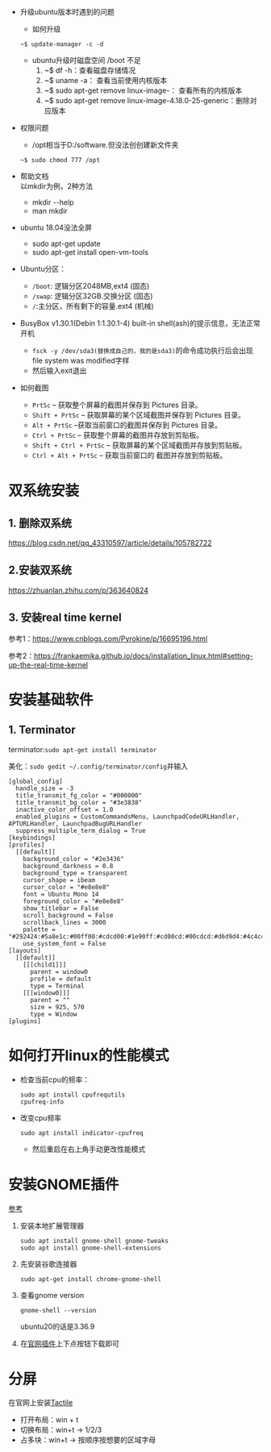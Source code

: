 - 升级ubuntu版本时遇到的问题
   - 如何升级
   ```
   ~$ update-manager -c -d 
   ```
   - ubuntu升级时磁盘空间 /boot 不足
      1. ~$ df -h：查看磁盘存储情况
      2. ~$ uname -a： 查看当前使用内核版本
      3. ~$ sudo apt-get remove linux-image-： 查看所有的内核版本
      4. ~$ sudo apt-get remove linux-image-4.18.0-25-generic：删除对应版本
- 权限问题
   - /opt相当于D:/software.但没法创创建新文件夹
   ```
   ~$ sudo chmod 777 /opt
   ```
- 帮助文档  
  以mkdir为例，2种方法
   - mkdir --help
   - man mkdir
  
- ubuntu 18.04没法全屏
   - sudo apt-get update
   - sudo apt-get install open-vm-tools
   
- Ubuntu分区：

   - `/boot`: 逻辑分区2048MB,ext4 (固态)
   - `/swap`: 逻辑分区32GB.交换分区 (固态)
   - `/`:主分区，所有剩下的容量.ext4 (机械)
   
- BusyBox v1.30.1(Debin 1:1.30.1-4) built-in shell(ash)的提示信息，无法正常开机

   - `fsck -y /dev/sda3(替换成自己的，我的是sda3)`的命令成功执行后会出现file system was modified字样
   - 然后输入exit退出
   
- 如何截图

   - `PrtSc` – 获取整个屏幕的截图并保存到 Pictures 目录。
   - `Shift + PrtSc` – 获取屏幕的某个区域截图并保存到 Pictures 目录。
   - `Alt + PrtSc` –获取当前窗口的截图并保存到 Pictures 目录。
   - `Ctrl + PrtSc` – 获取整个屏幕的截图并存放到剪贴板。
   - `Shift + Ctrl + PrtSc` – 获取屏幕的某个区域截图并存放到剪贴板。
   - `Ctrl + Alt + PrtSc` – 获取当前窗口的 截图并存放到剪贴板。


# 双系统安装

## 1. 删除双系统

https://blog.csdn.net/qq_43310597/article/details/105782722

## 2.安装双系统

https://zhuanlan.zhihu.com/p/363640824

## 3. 安装real time kernel

参考1：https://www.cnblogs.com/Pyrokine/p/16695196.html

参考2：https://frankaemika.github.io/docs/installation_linux.html#setting-up-the-real-time-kernel

# 安装基础软件

## 1. Terminator

terminator:`sudo apt-get install terminator`

美化：`sudo gedit ~/.config/terminator/config`并输入

```
[global_config]
  handle_size = -3
  title_transmit_fg_color = "#000000"
  title_transmit_bg_color = "#3e3838"
  inactive_color_offset = 1.0
  enabled_plugins = CustomCommandsMenu, LaunchpadCodeURLHandler, APTURLHandler, LaunchpadBugURLHandler
  suppress_multiple_term_dialog = True
[keybindings]
[profiles]
  [[default]]
    background_color = "#2e3436"
    background_darkness = 0.8
    background_type = transparent
    cursor_shape = ibeam
    cursor_color = "#e8e8e8"
    font = Ubuntu Mono 14
    foreground_color = "#e8e8e8"
    show_titlebar = False
    scroll_background = False
    scrollback_lines = 3000
    palette = "#292424:#5a8e1c:#00ff00:#cdcd00:#1e90ff:#cd00cd:#00cdcd:#d6d9d4:#4c4c4c:#868e09:#00ff00:#ffff00:#4682b4:#ff00ff:#00ffff:#ffffff"
    use_system_font = False
[layouts]
  [[default]]
    [[[child1]]]
      parent = window0
      profile = default
      type = Terminal
    [[[window0]]]
      parent = ""
      size = 925, 570
      type = Window
[plugins]
```

# 如何打开linux的性能模式

- 检查当前cpu的频率：

  ```
  sudo apt install cpufrequtils
  cpufreq-info
  ```

- 改变cpu频率

  ```
  sudo apt install indicator-cpufreq
  ```

  - 然后重启在右上角手动更改性能模式

# 安装GNOME插件

[参考](https://wiki.gnome.org/action/show/Projects/GnomeShellIntegration/Installation?action=show&redirect=Projects%2FGnomeShellIntegrationForChrome%2FInstallation)

1. 安装本地扩展管理器

    ```
    sudo apt install gnome-shell gnome-tweaks
    sudo apt install gnome-shell-extensions
    ```

2. 先安装谷歌连接器

    ```
    sudo apt-get install chrome-gnome-shell
    ```

3. 查看gnome version

   ```
   gnome-shell --version
   ```

   ubuntu20的话是3.36.9

4. 在[官网插件](https://extensions.gnome.org/extension/3733/tiling-assistant/)上下点按钮下载即可

    

# 分屏

在官网上安装[Tactile](https://extensions.gnome.org/extension/4548/tactile/)

- 打开布局：win + t
- 切换布局：win+t -> 1/2/3
- 占多块：win+t -> 按顺序按想要的区域字母
